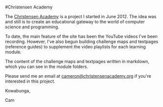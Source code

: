 #Christensen Academy

The [Christensen Academy](http://christensenacademy.org) is a project I started in June 2012. The idea was and still is to create an educational gateway to the world of computer science and programming.

To date, the main feature of the site has been the YouTube videos I've been recording. However, I've also begun building challenge maps and textpages (reference guides) to supplement the video playlists for each learning module.

The content of the challenge maps and textpages written in markdown, which you can see in the module folders.

Please send me an email at cameron@christensenacademy.org if you're interested in this project.

Kowabunga,

Cam